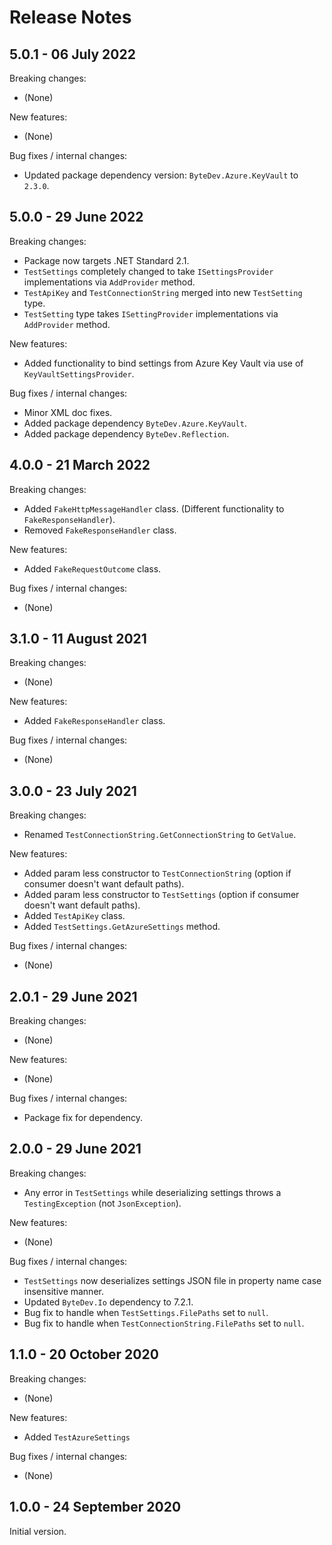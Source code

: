 # Release Notes

## 5.0.1 - 06 July 2022

Breaking changes:
- (None)

New features:
- (None)

Bug fixes / internal changes:
- Updated package dependency version: `ByteDev.Azure.KeyVault` to `2.3.0`.

## 5.0.0 - 29 June 2022

Breaking changes:
- Package now targets .NET Standard 2.1.
- `TestSettings` completely changed to take `ISettingsProvider` implementations via `AddProvider` method.
- `TestApiKey` and `TestConnectionString` merged into new `TestSetting` type.
- `TestSetting` type takes `ISettingProvider` implementations via `AddProvider` method.

New features:
- Added functionality to bind settings from Azure Key Vault via use of `KeyVaultSettingsProvider`.

Bug fixes / internal changes:
- Minor XML doc fixes.
- Added package dependency `ByteDev.Azure.KeyVault`.
- Added package dependency `ByteDev.Reflection`.

## 4.0.0 - 21 March 2022

Breaking changes:
- Added `FakeHttpMessageHandler` class. (Different functionality to `FakeResponseHandler`).
- Removed `FakeResponseHandler` class.

New features:
- Added `FakeRequestOutcome` class.

Bug fixes / internal changes:
- (None)

## 3.1.0 - 11 August 2021

Breaking changes:
- (None)

New features:
- Added `FakeResponseHandler` class.

Bug fixes / internal changes:
- (None)

## 3.0.0 - 23 July 2021

Breaking changes:
- Renamed `TestConnectionString.GetConnectionString` to `GetValue`.

New features:
- Added param less constructor to `TestConnectionString` (option if consumer doesn't want default paths).
- Added param less constructor to `TestSettings` (option if consumer doesn't want default paths).
- Added `TestApiKey` class.
- Added `TestSettings.GetAzureSettings` method.

Bug fixes / internal changes:
- (None)

## 2.0.1 - 29 June 2021

Breaking changes:
- (None)

New features:
- (None)

Bug fixes / internal changes:
- Package fix for dependency.

## 2.0.0 - 29 June 2021

Breaking changes:
- Any error in `TestSettings` while deserializing settings throws a `TestingException` (not `JsonException`).

New features:
- (None)

Bug fixes / internal changes:
- `TestSettings` now deserializes settings JSON file in property name case insensitive manner.
- Updated `ByteDev.Io` dependency to 7.2.1.
- Bug fix to handle when `TestSettings.FilePaths` set to `null`.
- Bug fix to handle when `TestConnectionString.FilePaths` set to `null`.

## 1.1.0 - 20 October 2020

Breaking changes:
- (None)

New features:
- Added `TestAzureSettings`

Bug fixes / internal changes:
- (None)

## 1.0.0 - 24 September 2020

Initial version.
